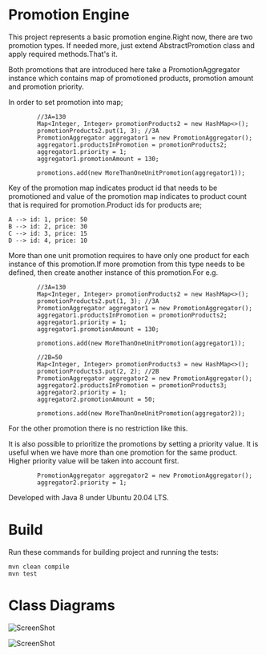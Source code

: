 # Promotion Engine

This project represents a basic promotion engine.Right now, there are two promotion types.
If needed more, just extend AbstractPromotion class and apply required methods.That's it.

Both promotions that are introduced here take a PromotionAggregator instance
which contains map of promotioned products, promotion amount and promotion priority.

In order to set promotion into map;

```
        //3A=130
        Map<Integer, Integer> promotionProducts2 = new HashMap<>();
        promotionProducts2.put(1, 3); //3A
        PromotionAggregator aggregator1 = new PromotionAggregator();
        aggregator1.productsInPromotion = promotionProducts2;
        aggregator1.priority = 1;
        aggregator1.promotionAmount = 130;

        promotions.add(new MoreThanOneUnitPromotion(aggregator1));
```

Key of the promotion map indicates product id that needs to be promotioned and value
of the promotion map indicates to product count that is required for promotion.Product ids
for products are;

```
A --> id: 1, price: 50
B --> id: 2, price: 30
C --> id: 3, price: 15
D --> id: 4, price: 10
```

More than one unit promotion requires to have only one product for each instance of this promotion.If more promotion from this type needs to be defined, then
create another instance of this promotion.For e.g.

```
        //3A=130
        Map<Integer, Integer> promotionProducts2 = new HashMap<>();
        promotionProducts2.put(1, 3); //3A
        PromotionAggregator aggregator1 = new PromotionAggregator();
        aggregator1.productsInPromotion = promotionProducts2;
        aggregator1.priority = 1;
        aggregator1.promotionAmount = 130;

        promotions.add(new MoreThanOneUnitPromotion(aggregator1));

        //2B=50
        Map<Integer, Integer> promotionProducts3 = new HashMap<>();
        promotionProducts3.put(2, 2); //2B
        PromotionAggregator aggregator2 = new PromotionAggregator();
        aggregator2.productsInPromotion = promotionProducts3;
        aggregator2.priority = 1;
        aggregator2.promotionAmount = 50;

        promotions.add(new MoreThanOneUnitPromotion(aggregator2));
```

For the other promotion there is no restriction like this.

It is also possible to prioritize the promotions by setting a priority value. It is useful
when we have more than one promotion for the same product. Higher priority value will be taken into
account first.

```
        PromotionAggregator aggregator2 = new PromotionAggregator();
        aggregator2.priority = 1;
```

Developed with Java 8 under Ubuntu 20.04 LTS.

# Build

Run these commands for building project and running the tests:
```
mvn clean compile
mvn test
```

# Class Diagrams

![ScreenShot](https://raw.github.com/aekber/promotion-engine/main/promotion.png)

![ScreenShot](https://raw.github.com/aekber/promotion-engine/main/product.png)
